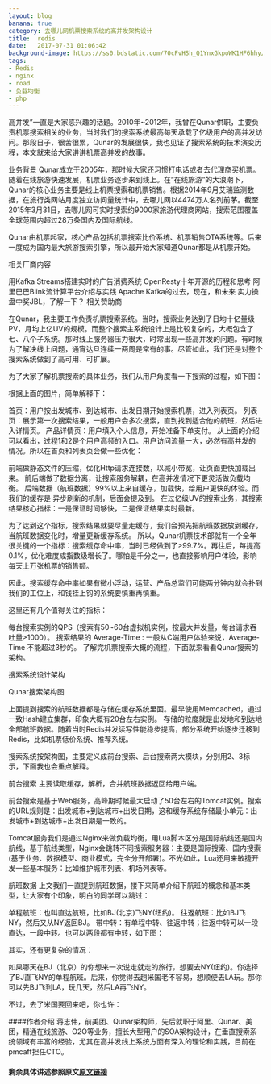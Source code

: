 ```yaml
---
layout: blog
banana: true
category: 去哪儿网机票搜索系统的高并发架构设计
title:  redis
date:   2017-07-31 01:06:42
background-image: https://ss0.bdstatic.com/70cFvHSh_Q1YnxGkpoWK1HF6hhy/it/u=1434160616,3684119168&fm=27&gp=0.jpg
tags:
- Redis
- nginx
- road
- 负载均衡
- php
---
```




 高并发”一直是大家感兴趣的话题。2010年~2012年，我曾在Qunar供职，主要负责机票搜索相关的业务，当时我们的搜索系统最高每天承载了亿级用户的高并发访问。那段日子，很苦很累，Qunar的发展很快，我也见证了搜索系统的技术演变历程，本文就来给大家讲讲机票高并发的故事。

业务背景
Qunar成立于2005年，那时候大家还习惯打电话或者去代理商买机票。随着在线旅游快速发展，机票业务逐步来到线上。在“在线旅游”的大浪潮下，Qunar的核心业务主要是线上机票搜索和机票销售。根据2014年9月艾瑞监测数据，在旅行类网站月度独立访问量统计中，去哪儿网以4474万人名列前茅。截至2015年3月31日，去哪儿网可实时搜索约9000家旅游代理商网站，搜索范围覆盖全球范围内超过28万条国内及国际航线。

Qunar由机票起家，核心产品包括机票搜索比价系统、机票销售OTA系统等。后来一度成为国内最大旅游搜索引擎，所以最开始大家知道Qunar都是从机票开始。

相关厂商内容

用Kafka Streams搭建实时的广告消费系统 OpenResty十年开源的历程和思考 阿里巴巴Blink流计算平台介绍与实践 Apache Kafka的过去，现在，和未来 实力操盘中奖JBL，了解一下？
相关赞助商

 
在Qunar，我主要工作负责机票搜索系统。当时，搜索业务达到了日均十亿量级PV，月均上亿UV的规模。而整个搜索主系统设计上是比较复杂的，大概包含了七、八个子系统。那时线上服务器压力很大，时常出现一些高并发的问题。有时候为了解决线上问题，通宵达旦连续一两周是常有的事。尽管如此，我们还是对整个搜索系统做到了高可用、可扩展。

为了大家了解机票搜索的具体业务，我们从用户角度看一下搜索的过程，如下图：



根据上面的图片，简单解释下：

首页：用户按出发城市、到达城市、出发日期开始搜索机票，进入列表页。
列表页：展示第一次搜索结果，一般用户会多次搜索，直到找到适合他的航班，然后进入详情页。
产品详情页：用户填入个人信息，开始准备下单支付。
从上面的介绍可以看出，过程1和2是个用户高频的入口。用户访问流量一大，必然有高并发的情况。所以在首页和列表页会做一些优化：

前端做静态文件的压缩，优化Http请求连接数，以减小带宽，让页面更快加载出来。
前后端做了数据分离，让搜索服务解耦，在高并发情况下更灵活做负载均衡。
后端数据（航班数据）99%以上来自缓存，加载快，给用户更快的体验。而我们的缓存是  异步刷新的机制，后面会提及到。
在过亿级UV的搜索业务，其搜索结果核心指标：一是保证时间够快，二是保证结果实时最新。

为了达到这个指标，搜索结果就要尽量走缓存，我们会预先把航班数据放到缓存，当航班数据变化时，增量更新缓存系统。 所以，Qunar机票技术部就有一个全年很关键的一个指标：搜索缓存命中率，当时已经做到了>99.7%。再往后，每提高0.1%，优化难度成指数级增长了。哪怕是千分之一，也直接影响用户体验，影响每天上万张机票的销售额。

因此，搜索缓存命中率如果有微小浮动，运营、产品总监们可能两分钟内就会扑到我们的工位上，和钱挂上钩的系统要慎重再慎重。

这里还有几个值得关注的指标：

每台搜索实例的QPS（搜索有50~60台虚拟机实例，按最大并发量，每台请求吞吐量>1000）。
搜索结果的 Average-Time :  一般从C端用户体验来说，Average-Time 不能超过3秒的。
了解完机票搜索大概的流程，下面就来看看Qunar搜索的架构。

搜索系统设计架构


Qunar搜索架构图

上面提到搜索的航班数据都是存储在缓存系统里面。最早使用Memcached，通过一致Hash建立集群，印象大概有20台左右实例。 存储的粒度就是出发地和到达地全部航班数据。随着当时Redis并发读写性能稳步提高，部分系统开始逐步迁移到Redis，比如机票低价系统、推荐系统。

搜索系统按架构图，主要定义成前台搜索、后台搜索两大模块，分别用2、3标示，下面我也会重点解释。

前台搜索
主要读取缓存，解析，合并航班数据返回给用户端。

前台搜索是基于Web服务，高峰期时候最大启动了50台左右的Tomcat实例。搜索的URL规则是：出发城市+到达城市+出发日期，这和缓存系统存储最小单元：出发城市+到达城市+出发日期是一致的。

Tomcat服务我们是通过Nginx来做负载均衡，用Lua脚本区分是国际航线还是国内航线，基于航线类型，Nginx会跳转不同搜索服务器：主要是国际搜索、国内搜索(基于业务、数据模型、商业模式，完全分开部署)。不光如此，Lua还用来敏捷开发一些基本服务：比如维护城市列表、机场列表等。

航班数据
上文我们一直提到航班数据，接下来简单介绍下航班的概念和基本类型，让大家有个印象，明白的同学可以跳过：

单程航班：也叫直达航班，比如BJ(北京)飞NY(纽约)。
往返航班：比如BJ飞NY，然后又从NY返回BJ。
带中转：有单程中转、往返中转；往返中转可以一段直达，一段中转。也可以两段都有中转，如下图：

其实，还有更复杂的情况：

如果哪天在BJ（北京）的你想来一次说走就走的旅行，想要去NY(纽约)。你选择了BJ直飞NY的单程航班。后来，你觉得去趟米国老不容易，想顺便去LA玩。那你可以先BJ飞到LA，玩几天，然后LA再飞NY。

不过，去了米国要回来吧，你也许：

####作者介绍
蒋志伟，前美团、Qunar架构师，先后就职于阿里、Qunar、美团，精通在线旅游、O2O等业务，擅长大型用户的SOA架构设计，在垂直搜索系统领域有丰富的经验，尤其在高并发线上系统方面有深入的理论和实践，目前在pmcaff担任CTO。

#### 剩余具体讲述参照原文[原文链接](http://www.infoq.com/cn/articles/qunar-ticket-search-system/# "去哪儿网机票搜索系统的高并发架构设计")
